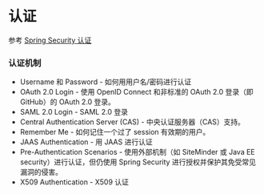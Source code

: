 # 认证

参考 [Spring Security 认证](https://springdoc.cn/spring-security/servlet/authentication/index.html#servlet-authentication-mechanisms)

### 认证机制

- Username 和 Password - 如何用用户名/密码进行认证
- OAuth 2.0 Login - 使用 OpenID Connect 和非标准的 OAuth 2.0 登录（即 GitHub）的 OAuth 2.0 登录。
- SAML 2.0 Login - SAML 2.0 登录
- Central Authentication Server (CAS) - 中央认证服务器（CAS）支持。
- Remember Me - 如何记住一个过了 session 有效期的用户。
- JAAS Authentication - 用 JAAS 进行认证
- Pre-Authentication Scenarios - 使用外部机制（如 SiteMinder 或 Java EE security）进行认证，但仍使用 Spring Security 进行授权并保护其免受常见漏洞的侵害。
- X509 Authentication - X509 认证
